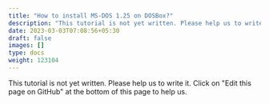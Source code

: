 ```yaml
---
title: "How to install MS-DOS 1.25 on DOSBox?"
description: "This tutorial is not yet written. Please help us to write it. Click on 'Edit this page on GitHub' at the bottom of this page to help us."
date: 2023-03-03T07:08:56+05:30
draft: false
images: []
type: docs
weight: 123104
---
```


This tutorial is not yet written. Please help us to write it. Click on "Edit this page on GitHub" at the bottom of this page to help us.

